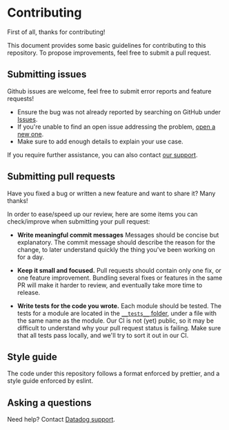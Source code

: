 # Contributing

First of all, thanks for contributing!

This document provides some basic guidelines for contributing to this repository. To propose improvements, feel free to submit a pull request.

## Submitting issues

Github issues are welcome, feel free to submit error reports and feature requests!

- Ensure the bug was not already reported by searching on GitHub under [Issues](https://github.com/DataDog/synthetics-ci-github-action/issues).
- If you're unable to find an open issue addressing the problem, [open a new one](https://github.com/DataDog/synthetics-ci-github-action/issues/new/choose).
- Make sure to add enough details to explain your use case.

If you require further assistance, you can also contact [our support](https://docs.datadoghq.com/help/).

## Submitting pull requests

Have you fixed a bug or written a new feature and want to share it? Many thanks!

In order to ease/speed up our review, here are some items you can check/improve when submitting your pull request:

- **Write meaningful commit messages**
Messages should be concise but explanatory.
The commit message should describe the reason for the change, to later understand quickly the thing you've been working on for a day.

- **Keep it small and focused.**
Pull requests should contain only one fix, or one feature improvement.
Bundling several fixes or features in the same PR will make it harder to review, and eventually take more time to release.

- **Write tests for the code you wrote.**
Each module should be tested.
The tests for a module are located in the [`__tests__` folder](https://github.com/DataDog/synthetics-ci-github-action/tree/main/__tests__), under a file with the same name as the module.
Our CI is not (yet) public, so it may be difficult to understand why your pull request status is failing. Make sure that all tests pass locally, and we'll try to sort it out in our CI.

## Style guide

The code under this repository follows a format enforced by prettier, and a style guide enforced by eslint.

## Asking a questions

Need help? Contact [Datadog support](https://docs.datadoghq.com/help/).
